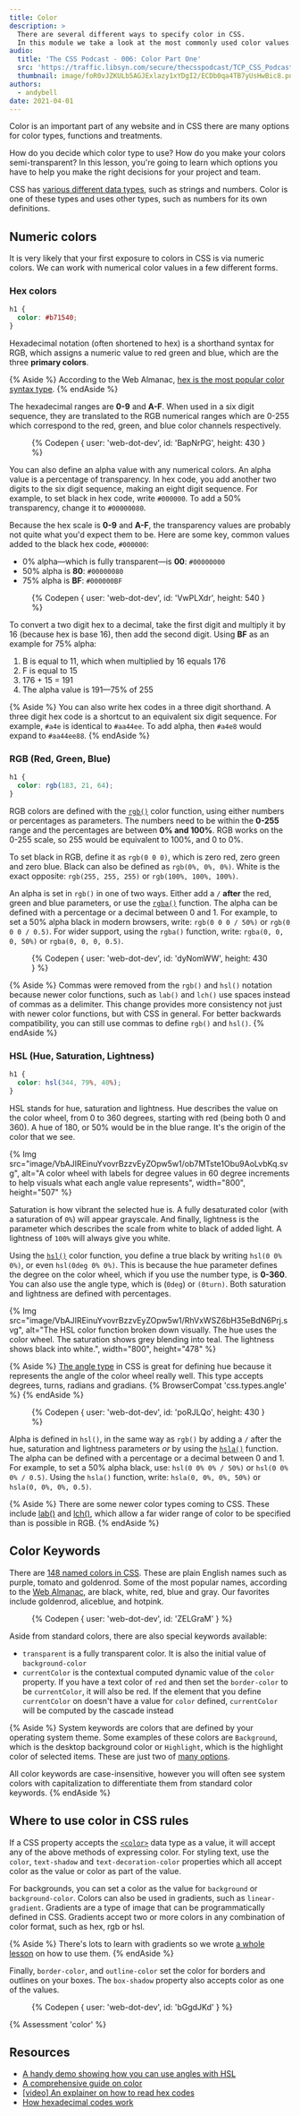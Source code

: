 ```yaml
---
title: Color
description: >
  There are several different ways to specify color in CSS.
  In this module we take a look at the most commonly used color values.
audio:
  title: 'The CSS Podcast - 006: Color Part One'
  src: 'https://traffic.libsyn.com/secure/thecsspodcast/TCP_CSS_Podcast__Episode_006_v3.0.mp3?dest-id=1891556'
  thumbnail: image/foR0vJZKULb5AGJExlazy1xYDgI2/ECDb0qa4TB7yUsHwBic8.png
authors:
  - andybell
date: 2021-04-01
---
```


Color is an important part of any website and in CSS there are many options for color types,
functions and treatments.

How do you decide which color type to use?
How do you make your colors semi-transparent?
In this lesson,
you're going to learn which options you have to help you make the right decisions for your project and team.

CSS has [various different data types](https://developer.mozilla.org/docs/Web/CSS/CSS_Types),
such as strings and numbers.
Color is one of these types and uses other types,
such as numbers for its own definitions.

## Numeric colors

It is very likely that your first exposure to colors in CSS is via numeric colors.
We can work with numerical color values in a few different forms.

### Hex colors

```css
h1 {
  color: #b71540;
}
```

Hexadecimal notation (often shortened to hex) is a shorthand syntax for RGB,
which assigns a numeric value to red green and blue,
which are the three **primary colors**.

{% Aside %}
According to the Web Almanac,
[hex is the most popular color syntax type](https://almanac.httparchive.org/en/2019/css#color-types).
{% endAside %}

The hexadecimal ranges are **0-9** and **A-F**.
When used in a six digit sequence,
they are translated to the RGB numerical ranges which are 0-255
which correspond to the red, green, and blue color channels respectively.

<figure>
{% Codepen {
  user: 'web-dot-dev',
  id: 'BapNrPG',
  height: 430
} %}
</figure>

You can also define an alpha value with any numerical colors.
An alpha value is a percentage of transparency.
In hex code, you add another two digits to the six digit sequence,
making an eight digit sequence.
For example, to set black in hex code, write `#000000`.
To add a 50% transparency, change it to `#00000080`.

Because the hex scale is **0-9** and **A-F**, the transparency values are probably not quite what you'd expect them to be.
Here are some key, common values added to the black hex code, `#000000`:

- 0% alpha—which is fully transparent—is **00**: `#00000000`
- 50% alpha is **80**: `#00000080`
- 75% alpha is **BF**: `#000000BF`

<figure>
{% Codepen {
  user: 'web-dot-dev',
  id: 'VwPLXdr',
  height: 540
} %}
</figure>

To convert a two digit hex to a decimal,
take the first digit and multiply it by 16 (because hex is base 16),
then add the second digit. Using **BF** as an example for 75% alpha:

1. B is equal to 11, which when multiplied by 16 equals 176
1. F is equal to 15
1. 176 + 15 = 191
1. The alpha value is 191—75% of 255

{% Aside %}
You can also write hex codes in a three digit shorthand.
A three digit hex code is a shortcut to an equivalent six digit sequence.
For example, `#a4e` is identical to `#aa44ee`.
To add alpha, then `#a4e8` would expand to `#aa44ee88`.
{% endAside %}

### RGB (Red, Green, Blue)

```css
h1 {
  color: rgb(183, 21, 64);
}
```

RGB colors are defined with the
[`rgb()`](<https://developer.mozilla.org/docs/Web/CSS/color_value/rgb()>) color function,
using either numbers or percentages as parameters.
The numbers need to be within the **0-255** range and the percentages are between **0% and 100%‌**.
RGB works on the 0-255 scale,
so 255 would be equivalent to 100%, and 0 to 0%.

To set black in RGB, define it as `rgb(0 0 0)`,
which is zero red, zero green and zero blue.
Black can also be defined as `rgb(0%, 0%, 0%)`.
White is the exact opposite: `rgb(255, 255, 255)` or `rgb(100%, 100%, 100%)`.

An alpha is set in `rgb()` in one of two ways.
Either add a `/` **after** the red, green and blue parameters,
or use the [`rgba()`](<https://developer.mozilla.org/docs/Web/CSS/color_value/rgba()>) function.
The alpha can be defined with a percentage or a decimal between 0 and 1.
For example, to set a 50% alpha black in modern browsers, write: `rgb(0 0 0 / 50%)` or `rgb(0 0 0 / 0.5)`.
For wider support, using the `rgba()` function,
write: `rgba(0, 0, 0, 50%)` or `rgba(0, 0, 0, 0.5)`.

<figure>
{% Codepen {
  user: 'web-dot-dev',
  id: 'dyNomWW',
  height: 430
} %}
</figure>

{% Aside %}
Commas were removed from the `rgb()` and `hsl()` notation because newer color functions,
such as `lab()` and `lch()` use spaces instead of commas as a delimiter.
This change provides more consistency not just with newer color functions,
but with CSS in general.
For better backwards compatibility,
you can still use commas to define `rgb()` and `hsl()`.
{% endAside %}

### HSL (Hue, Saturation, Lightness)

```css
h1 {
  color: hsl(344, 79%, 40%);
}
```

HSL stands for hue, saturation and lightness.
Hue describes the value on the color wheel, from 0 to 360 degrees, starting with red (being both 0 and 360).
A hue of 180, or 50% would be in the blue range.
It's the origin of the color that we see.

{% Img src="image/VbAJIREinuYvovrBzzvEyZOpw5w1/ob7MTste1Obu9AoLvbKq.svg", alt="A color wheel with labels for degree values in 60 degree increments to help visuals what each angle value represents", width="800", height="507" %}

Saturation is how vibrant the selected hue is.
A fully desaturated color (with a saturation of `0%`) will appear grayscale.
And finally, lightness is the parameter which describes the scale from white to black of added light.
A lightness of `100%` will always give you white.

Using the [`hsl()`](<https://developer.mozilla.org/docs/Web/CSS/color_value/hsl()>) color function,
you define a true black by writing `hsl(0 0% 0%)`, or even `hsl(0deg 0% 0%)`.
This is because the hue parameter defines the degree on the color wheel,
which if you use the number type, is **0-360**.
You can also use the angle type, which is (`0deg`) or `(0turn)`.
Both saturation and lightness are defined with percentages.

{% Img src="image/VbAJIREinuYvovrBzzvEyZOpw5w1/RhVxWSZ6bH35eBdN6Prj.svg", alt="The HSL color function broken down visually. The hue uses the color wheel. The saturation shows grey blending into teal. The lightness shows black into white.", width="800", height="478" %}

{% Aside %}
[The angle type](https://developer.mozilla.org/docs/Web/CSS/angle)
in CSS is great for defining hue because it represents the angle of the color wheel really well.
This type accepts degrees, turns, radians and gradians.
{% BrowserCompat 'css.types.angle' %}
{% endAside %}

<figure>
{% Codepen {
  user: 'web-dot-dev',
  id: 'poRJLQo',
  height: 430
} %}
</figure>

Alpha is defined in `hsl()`,
in the same way as `rgb()` by adding a `/` after the hue, saturation and lightness parameters _or_ by using the
[`hsla()`](<https://developer.mozilla.org/docs/Web/CSS/color_value/hsla()>) function.
The alpha can be defined with a percentage or a decimal between 0 and 1.
For example, to set a 50% alpha black, use: `hsl(0 0% 0% / 50%)` or `hsl(0 0% 0% / 0.5)`.
Using the `hsla()` function, write: `hsla(0, 0%, 0%, 50%)` or `hsla(0, 0%, 0%, 0.5)`.

{% Aside %}
There are some newer color types coming to CSS.
These include [lab()](<https://developer.mozilla.org/docs/Web/CSS/color_value/lab()>)
and [lch()](<https://developer.mozilla.org/docs/Web/CSS/color_value/lch()>),
which allow a far wider range of color to be specified than is possible in RGB.
{% endAside %}

## Color Keywords

There are [148 named colors in CSS](https://developer.mozilla.org/docs/Web/CSS/color_value#color_keywords).
These are plain English names such as purple, tomato and goldenrod.
Some of the most popular names,
according to the [Web Almanac](https://almanac.httparchive.org/en/2019/css),
are black, white, red, blue and gray.
Our favorites include goldenrod, aliceblue, and hotpink.

<figure>
{% Codepen {
  user: 'web-dot-dev',
  id: 'ZELGraM'
} %}
</figure>

Aside from standard colors, there are also special keywords available:

- `transparent` is a fully transparent color.
  It is also the initial value of `background-color`
- `currentColor` is the contextual computed dynamic value of the `color` property.
  If you have a text color of `red` and then set the `border-color` to be `currentColor`, it will also be red.
  If the element that you define `currentColor` on doesn't have a value for `color` defined,
  `currentColor` will be computed by the cascade instead

{% Aside %}
System keywords are colors that are defined by your operating system theme.
Some examples of these colors are `Background`,
which is the desktop background color or `Highlight`,
which is the highlight color of selected items. These are just two of
[many options](https://www.w3.org/wiki/CSS/Properties/color/keywords#System_Colors).

All color keywords are case-insensitive,
however you will often see system colors with capitalization to differentiate them from standard color keywords.
{% endAside %}

## Where to use color in CSS rules

If a CSS property accepts the
[`<color>`](https://developer.mozilla.org/docs/Web/CSS/color_value) data type as a value,
it will accept any of the above methods of expressing color.
For styling text, use the `color`, `text-shadow` and `text-decoration-color` properties
which all accept color as the value or color as part of the value.

For backgrounds, you can set a color as the value for `background` or `background-color`.
Colors can also be used in gradients, such as `linear-gradient`.
Gradients are a type of image that can be programmatically defined in CSS.
Gradients accept two or more colors in any combination of color format, such as hex, rgb or hsl.

{% Aside %}
There's lots to learn with gradients so we wrote [a whole lesson](/learn/css/gradients) on how to use them.
{% endAside %}

Finally, `border-color`, and `outline-color` set the color for borders and outlines on your boxes.
The `box-shadow` property also accepts color as one of the values.

<figure>
{% Codepen {
  user: 'web-dot-dev',
  id: 'bGgdJKd'
} %}
</figure>

{% Assessment 'color' %}

## Resources

- [A handy demo showing how you can use angles with HSL](https://codepen.io/argyleink/pen/ExjReJa)
- [A comprehensive guide on color](https://css-tricks.com/nerds-guide-color-web/)
- [[video] An explainer on how to read hex codes](https://www.youtube.com/watch?v=eqZqx6lRPe0)
- [How hexadecimal codes work](https://medium.com/basecs/hexs-and-other-magical-numbers-9785bc26b7ee)
